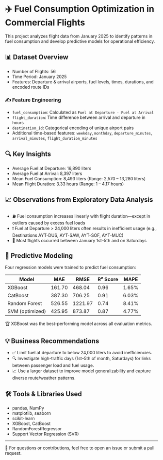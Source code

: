 # ✈️ Fuel Consumption Optimization in Commercial Flights

This project analyzes flight data from January 2025 to identify patterns in fuel consumption and develop predictive models for operational efficiency.

## 📊 Dataset Overview

- Number of Flights: 56
- Time Period: January 2025
- Features: Departure & arrival airports, fuel levels, times, durations, and encoded route IDs

### ✍️ Feature Engineering

- `fuel_consumption`: Calculated as `Fuel at Departure - Fuel at Arrival`
- `flight_duration`: Time difference between arrival and departure in hours
- `destination_id`: Categorical encoding of unique airport pairs
- Additional time-based features: `weekday`, `monthday`, `departure_minutes`, `arrival_minutes`, `flight_duration_minutes`

## 🔍 Key Insights

- Average Fuel at Departure: 16,890 liters  
- Average Fuel at Arrival: 8,397 liters  
- Mean Fuel Consumption: 8,493 liters (Range: 2,570 – 13,280 liters)  
- Mean Flight Duration: 3.33 hours (Range: 1 – 4.17 hours)

## 📈 Observations from Exploratory Data Analysis

- ⛽️ Fuel consumption increases linearly with flight duration—except in outliers caused by excess fuel loads
- ❗ Fuel at Departure > 24,000 liters often results in inefficient usage (e.g., Destinations AYT-DUS, AYT-SAW, AYT-SOF, AYT-MUC)
- 📅 Most flights occurred between January 1st–5th and on Saturdays

## 🤖 Predictive Modeling

Four regression models were trained to predict fuel consumption:

| Model           | MAE     | RMSE    | R² Score | MAPE   |
|----------------|---------|---------|----------|--------|
| XGBoost        | 161.70  | 468.04  | 0.96     | 1.65%  |
| CatBoost       | 387.30  | 706.25  | 0.91     | 6.03%  |
| Random Forest  | 526.55  | 1221.97 | 0.74     | 8.41%  |
| SVM (optimized)| 425.95  | 873.87  | 0.87     | 4.77%  |

🏆 XGBoost was the best-performing model across all evaluation metrics.

## 💡 Business Recommendations

- ✅ Limit fuel at departure to below 24,000 liters to avoid inefficiencies.
- 🔍 Investigate high-traffic days (1st–5th of month, Saturdays) for links between passenger load and fuel usage.
- 📈 Use a larger dataset to improve model generalizability and capture diverse route/weather patterns.

## 🛠 Tools & Libraries Used

- pandas, NumPy
- matplotlib, seaborn
- scikit-learn
- XGBoost, CatBoost
- RandomForestRegressor
- Support Vector Regression (SVR)

---

📌 For questions or contributions, feel free to open an issue or submit a pull request.

